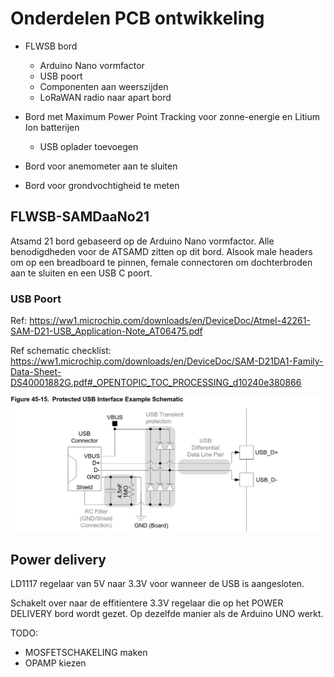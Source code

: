 # Onderdelen PCB ontwikkeling

- FLWSB bord 
  
  - Arduino Nano vormfactor
  - USB poort
  - Componenten aan weerszijden
  - LoRaWAN radio naar apart bord

- Bord met Maximum Power Point Tracking voor zonne-energie en Litium Ion batterijen
  
  - USB oplader toevoegen

- Bord voor anemometer aan te sluiten

- Bord voor grondvochtigheid te meten

## FLWSB-SAMDaaNo21

Atsamd 21 bord gebaseerd op de Arduino Nano vormfactor. Alle benodigdheden voor de ATSAMD zitten op dit bord. Alsook male headers om op een breadboard te pinnen, female connectoren om dochterbroden aan te sluiten en een USB C poort.

### USB Poort

Ref: https://ww1.microchip.com/downloads/en/DeviceDoc/Atmel-42261-SAM-D21-USB_Application-Note_AT06475.pdf

Ref schematic checklist: https://ww1.microchip.com/downloads/en/DeviceDoc/SAM-D21DA1-Family-Data-Sheet-DS40001882G.pdf#_OPENTOPIC_TOC_PROCESSING_d10240e380866

![Figure 45-15. Protected USB Interface Example Schematic](./assets/USB-exmaple-schematic.png)

## Power delivery

LD1117 regelaar van 5V naar 3.3V voor wanneer de USB is aangesloten. 

Schakelt over naar de effitientere 3.3V regelaar die op het POWER DELIVERY bord wordt gezet. Op dezelfde manier als de Arduino UNO werkt.

TODO:

- MOSFETSCHAKELING maken
- OPAMP kiezen
